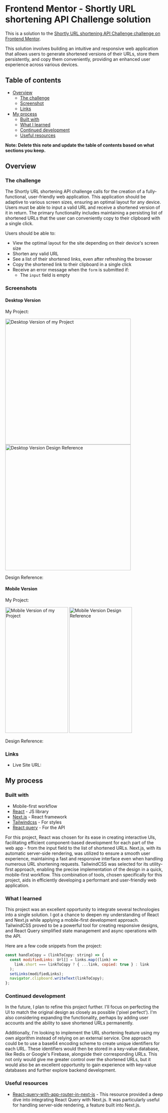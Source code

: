 # Frontend Mentor - Shortly URL shortening API Challenge solution

This is a solution to the [Shortly URL shortening API Challenge challenge on Frontend Mentor](https://www.frontendmentor.io/challenges/url-shortening-api-landing-page-2ce3ob-G).

This solution involves building an intuitive and responsive web application that allows users to generate shortened versions of their URLs, store them persistently, and copy them conveniently, providing an enhanced user experience across various devices.

## Table of contents

- [Overview](#overview)
  - [The challenge](#the-challenge)
  - [Screenshot](#screenshot)
  - [Links](#links)
- [My process](#my-process)
  - [Built with](#built-with)
  - [What I learned](#what-i-learned)
  - [Continued development](#continued-development)
  - [Useful resources](#useful-resources)

**Note: Delete this note and update the table of contents based on what sections you keep.**

## Overview

### The challenge

The Shortly URL shortening API challenge calls for the creation of a fully-functional, user-friendly web application. This application should be adaptive to various screen sizes, ensuring an optimal layout for any device. Users must be able to input a valid URL and receive a shortened version of it in return. The primary functionality includes maintaining a persisting list of shortened URLs that the user can conveniently copy to their clipboard with a single click.

Users should be able to:

- View the optimal layout for the site depending on their device's screen size
- Shorten any valid URL
- See a list of their shortened links, even after refreshing the browser
- Copy the shortened link to their clipboard in a single click
- Receive an error message when the `form` is submitted if:
  - The `input` field is empty

### Screenshots

#### Desktop Version

My Project:

<p float="left">
<img src="./public/images/Shortly-desktop.png" alt="Desktop Version of my Project" width="400"/>
<img src="./public/images/desktop-design.jpg" alt="Desktop Version Design Reference" width="400"/>
</p>
Design Reference:

#### Mobile Version

My Project:

<p float="left">
<img src="./public/images/Shortly-mobile.jpg" alt="Mobile Version of my Project" width="200" height="400"/>
<img src="./public/images/mobile-design.jpg" alt="Mobile Version Design Reference" width="200" height="400"/>
</p>
Design Reference:

### Links

- Live Site URL: [](https://frontend-mentor-shortly-url-shortening.vercel.app)

## My process

### Built with

- Mobile-first workflow
- [React](https://reactjs.org/) - JS library
- [Next.js](https://nextjs.org/) - React framework
- [Tailwindcss](https://tailwindcss.com//) - For styles
- [React query](https://tanstack.com/query/v4/docs/react/overview) - For the API

For this project, React was chosen for its ease in creating interactive UIs, facilitating efficient component-based development for each part of the web app - from the input field to the list of shortened URLs. Next.js, with its automatic server-side rendering, was utilized to ensure a smooth user experience, maintaining a fast and responsive interface even when handling numerous URL shortening requests. TailwindCSS was selected for its utility-first approach, enabling the precise implementation of the design in a quick, mobile-first workflow. This combination of tools, chosen specifically for this project, aids in efficiently developing a performant and user-friendly web application.

### What I learned

This project was an excellent opportunity to integrate several technologies into a single solution. I got a chance to deepen my understanding of React and Next.js while applying a mobile-first development approach. TailwindCSS proved to be a powerful tool for creating responsive designs, and React Query simplified state management and async operations with the API.

Here are a few code snippets from the project:

```js
const handleCopy = (linkToCopy: string) => {
  const modifiedLinks: Url[] = links.map((link) =>
    link.short === linkToCopy ? { ...link, copied: true } : link
  );
  setLinks(modifiedLinks);
  navigator.clipboard.writeText(linkToCopy);
};
```

### Continued development

In the future, I plan to refine this project further. I'll focus on perfecting the UI to match the original design as closely as possible ('pixel perfect'). I'm also considering expanding the functionality, perhaps by adding user accounts and the ability to save shortened URLs permanently.

Additionally, I'm looking to implement the URL shortening feature using my own algorithm instead of relying on an external service. One approach could be to use a base64 encoding scheme to create unique identifiers for each URL. These identifiers would then be stored in a key-value database, like Redis or Google's Firebase, alongside their corresponding URLs. This not only would give me greater control over the shortened URLs, but it would also be an excellent opportunity to gain experience with key-value databases and further explore backend development.

### Useful resources

- [React-query-with-app-router-in-next-js](https://tanstack.com/query/latest/docs/react/guides/ssr#using-the-app-directory-in-nextjs-13) - This resource provided a deep dive into integrating React Query with Next.js. It was particularly useful for handling server-side rendering, a feature built into Next.js.
